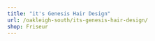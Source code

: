 ```yaml
---
title: "it's Genesis Hair Design"
url: /oakleigh-south/its-genesis-hair-design/
shop: Friseur
---
```

